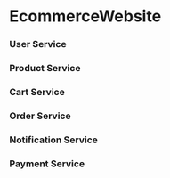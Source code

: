 # EcommerceWebsite

### User Service
### Product Service
### Cart Service
### Order Service
### Notification Service
### Payment Service
